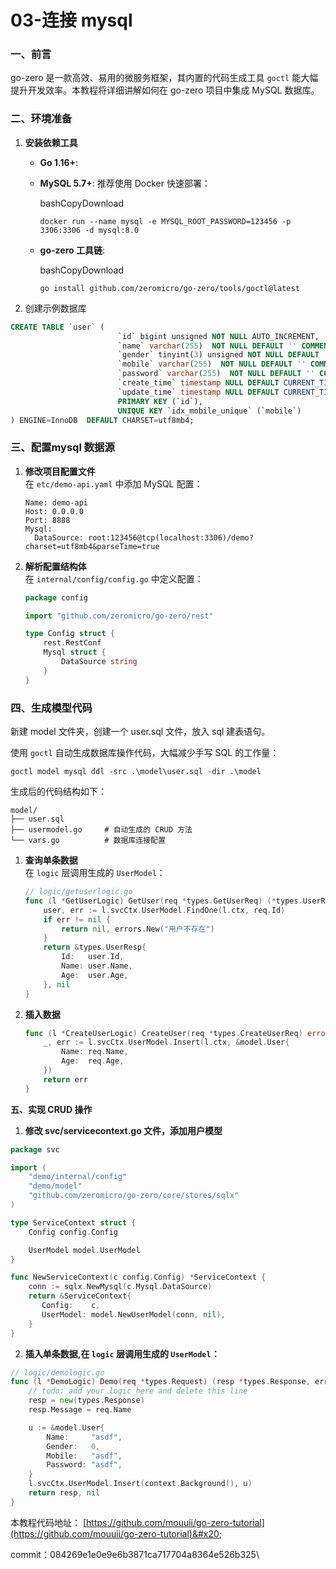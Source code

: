 # 03-连接 mysql

### 一、前言

go-zero 是一款高效、易用的微服务框架，其内置的代码生成工具 `goctl` 能大幅提升开发效率。本教程将详细讲解如何在 go-zero 项目中集成 MySQL 数据库。

### 二、环境准备

1. **安装依赖工具**
   * **Go 1.16+**:&#x20;
   *   **MySQL 5.7+**: 推荐使用 Docker 快速部署：

       bashCopyDownload

       ```
       docker run --name mysql -e MYSQL_ROOT_PASSWORD=123456 -p 3306:3306 -d mysql:8.0
       ```
   *   **go-zero 工具链**:

       bashCopyDownload

       ```
       go install github.com/zeromicro/go-zero/tools/goctl@latest
       ```
2. 创建示例数据库

```sql
CREATE TABLE `user` (
                        `id` bigint unsigned NOT NULL AUTO_INCREMENT,
                        `name` varchar(255)  NOT NULL DEFAULT '' COMMENT '用户姓名',
                        `gender` tinyint(3) unsigned NOT NULL DEFAULT '0' COMMENT '用户性别',
                        `mobile` varchar(255)  NOT NULL DEFAULT '' COMMENT '用户电话',
                        `password` varchar(255)  NOT NULL DEFAULT '' COMMENT '用户密码',
                        `create_time` timestamp NULL DEFAULT CURRENT_TIMESTAMP,
                        `update_time` timestamp NULL DEFAULT CURRENT_TIMESTAMP ON UPDATE CURRENT_TIMESTAMP,
                        PRIMARY KEY (`id`),
                        UNIQUE KEY `idx_mobile_unique` (`mobile`)
) ENGINE=InnoDB  DEFAULT CHARSET=utf8mb4;
```

### 三、配置mysql 数据源

1.  **修改项目配置文件**\
    在 `etc/demo-api.yaml` 中添加 MySQL 配置：

    ```
    Name: demo-api
    Host: 0.0.0.0
    Port: 8888
    Mysql:
      DataSource: root:123456@tcp(localhost:3306)/demo?charset=utf8mb4&parseTime=true
    ```
2.  **解析配置结构体**\
    在 `internal/config/config.go` 中定义配置：

    ```go
    package config

    import "github.com/zeromicro/go-zero/rest"

    type Config struct {
        rest.RestConf
        Mysql struct {
            DataSource string
        }
    }
    ```

### 四、生成模型代码

新建 model 文件夹，创建一个 user.sql 文件，放入 sql 建表语句。&#x20;

使用 `goctl` 自动生成数据库操作代码，大幅减少手写 SQL 的工作量：

```
goctl model mysql ddl -src .\model\user.sql -dir .\model
```

生成后的代码结构如下：

```
model/
├── user.sql
├── usermodel.go     # 自动生成的 CRUD 方法
└── vars.go          # 数据库连接配置
```

1.  **查询单条数据**\
    在 `logic` 层调用生成的 `UserModel`：



    ```go
    // logic/getuserlogic.go
    func (l *GetUserLogic) GetUser(req *types.GetUserReq) (*types.UserResp, error) {
        user, err := l.svcCtx.UserModel.FindOne(l.ctx, req.Id)
        if err != nil {
            return nil, errors.New("用户不存在")
        }
        return &types.UserResp{
            Id:   user.Id,
            Name: user.Name,
            Age:  user.Age,
        }, nil
    }
    ```
2.  **插入数据**



    ```go
    func (l *CreateUserLogic) CreateUser(req *types.CreateUserReq) error {
        _, err := l.svcCtx.UserModel.Insert(l.ctx, &model.User{
            Name: req.Name,
            Age:  req.Age,
        })
        return err
    }
    ```

**五、实现 CRUD 操作**

1. **修改 svc/servicecontext.go 文件，添加用户模型**

```go
package svc

import (
    "demo/internal/config"
    "demo/model"
    "github.com/zeromicro/go-zero/core/stores/sqlx"
)

type ServiceContext struct {
    Config config.Config

    UserModel model.UserModel
}

func NewServiceContext(c config.Config) *ServiceContext {
    conn := sqlx.NewMysql(c.Mysql.DataSource)
    return &ServiceContext{
       Config:    c,
       UserModel: model.NewUserModel(conn, nil),
    }
}
```

&#x20;

2. **插入单条数据,在 `logic` 层调用生成的 `UserModel`：**

```go
// logic/demologic.go
func (l *DemoLogic) Demo(req *types.Request) (resp *types.Response, err error) {
	// todo: add your logic here and delete this line
	resp = new(types.Response)
	resp.Message = req.Name

	u := &model.User{
		Name:     "asdf",
		Gender:   0,
		Mobile:   "asdf",
		Password: "asdf",
	}
	l.svcCtx.UserModel.Insert(context.Background(), u)
	return resp, nil
}

```



本教程代码地址： [https://github.com/mouuii/go-zero-tutorial](https://github.com/mouuii/go-zero-tutorial)&#x20;

commit：084269e1e0e9e6b3871ca717704a8364e526b325\
